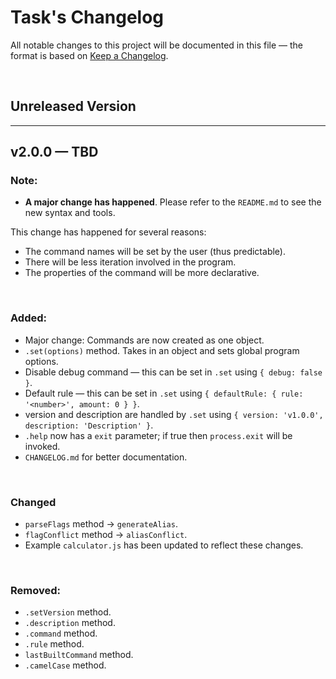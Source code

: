 # **Task's Changelog**
All notable changes to this project will be documented in this file — the format is based on [Keep a Changelog](https://keepachangelog.com/en/1.0.0/).

&nbsp;

## Unreleased Version

---

## v2.0.0 — TBD
### Note:
- **A major change has happened**. Please refer to the `README.md` to see the new syntax and tools.

This change has happened for several reasons:
- The command names will be set by the user (thus predictable).
- There will be less iteration involved in the program.
- The properties of the command will be more declarative.

&nbsp;

### Added:
- Major change: Commands are now created as one object.
- `.set(options)` method. Takes in an object and sets global program options.
- Disable debug command — this can be set in `.set` using `{ debug: false }`.
- Default rule — this can be set in `.set` using `{ defaultRule: { rule: '<number>', amount: 0 } }`.
- version and description are handled by `.set` using `{ version: 'v1.0.0', description: 'Description' }`.
- `.help` now has a `exit` parameter; if true then `process.exit` will be invoked.
- `CHANGELOG.md` for better documentation.

&nbsp;

### Changed
- `parseFlags` method -> `generateAlias`.
- `flagConflict` method -> `aliasConflict`.
- Example `calculator.js` has been updated to reflect these changes.
  
&nbsp;

### Removed:
- `.setVersion` method.
- `.description` method.
- `.command` method.
- `.rule` method.
- `lastBuiltCommand` method.
- `.camelCase` method.